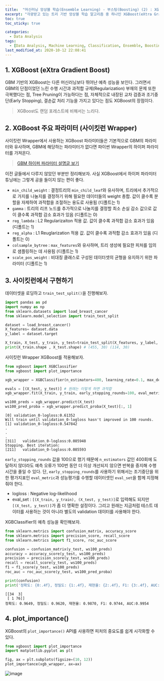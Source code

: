 ```yaml
---
title:  "머신러닝 앙상블 학습(Ensemble Learning) - 부스팅(Boosting) (2) : XGBoost"
excerpt: "각광받고 있는 트리 기반 앙상블 학습 알고리즘 중 하나인 XGBoost(eXtra Gradient Boost)에 대해 정리한 글입니다."
toc: true
toc_sticky: true

categories:
  - Data Analysis
tags:
  - [Data Analysis, Machine Learning, Classification, Ensemble, Boosting, Scikit learn, XGBoost]
last_modified_at: 2020-10-12 22:08:41
---
```


## 1. XGBoost (eXtra Gradient Boost)  

GBM 기반의 XGBoost는 다른 머신러닝보다 뛰어난 예측 성능을 보인다. 그러면서 GBM의 단점이었던 느린 수행 시간과 과적합 규제(Regularization) 부재의 문제 또한 극복했다는 점, Tree Pruning이 가능하다는 점, 자체적으로 내장된 교차 검증과 조기중단(Early Stopping), 결손값 처리 기능을 가지고 있다는 점도 XGBoost의 장점이다.   

> XGBoost도 랜덤 포레스트에 비해서는 느리다.   

## 2. XGBoost 주요 파라미터 (사이킷런 Wrapper)  

사이킷런 Wrapper에서 사용하는 XGBoost 파라미터들은 기본적으로 GBM의 파라미터와 유사하며, GBM에 해당하는 파라미터가 없다면 파이썬 Wrapper의 하이퍼 파라미터를 가져온다.   

> [GBM 하이퍼 파라미터 설명글 보기](https://ek-koh.github.io/data%20analysis/gbm/#3-gbm-%ED%95%98%EC%9D%B4%ED%8D%BC-%ED%8C%8C%EB%9D%BC%EB%AF%B8%ED%84%B0-%ED%8A%9C%EB%8B%9D)  

이전 글들에서 다루지 않았던 부분만 정리해보자. 사실 XGBoost에서 하이퍼 파라미터 튜닝에는 그렇게 공을 들이지 않는 편이 좋다.    

- `min_child_weight` : 결정트리의 `min_child_leaf`와 유사하며, 트리에서 추가적으로 가지를 나눌지를 결정하기 위해 필요한 데이터들의 weight 총합. 값이 클수록 분할을 자제하여 과적합을 조절하는 용도로 사용됨 (디폴트는 1)
- `gamma` : 트리의 리프 노드를 추가적으로 나눌지를 결정할 최소 손실 감소 값으로 값이 클수록 과적합 감소 효과가 있음 (디폴트는 0)
- `reg_lambda` : L2 Regularizaiton 적용 값. 값이 클수록 과적합 감소 효과가 있음 (디폴트는 1)
- `reg_alpha` : L1 Reuglarization 적용 값. 값이 클수록 과적합 감소 효과가 있음 (디폴트는 0)
- `colsample_bytree` : `max_features`와 유사하며, 트리 생성에 필요한 피처를 임의로 샘플링하는 데 사용됨 (디폴트는 1)
- `scale_pos_weight` : 비대칭 클래스로 구성된 데이터셋의 균형을 유지하기 위한 파라미터 (디폴트는 1)

## 3. 사이킷런에서 구현하기  

데이터셋을 로딩하고 `train_test_split()`을 진행해보자.  

```py
import pandas as pd
import numpy as np
from sklearn.datasets import load_breast_cancer
from sklearn.model_selection import train_test_split

dataset = load_breast_cancer()
X_features= dataset.data
y_label = dataset.target

X_train, X_test, y_train, y_test=train_test_split(X_features, y_label, test_size=0.2, random_state=156)
print(X_train.shape , X_test.shape) # (455, 30) (114, 30)
```   

사이킷런 Wrapper XGBoost를 적용해보자.  

```py
from xgboost import XGBClassifier
from xgboost import plot_importance

xgb_wrapper = XGBClassifier(n_estimators=400, learning_rate=0.1, max_depth=3)

evals = [(X_test, y_test)] # 원래는 이렇게 하면 과적합
xgb_wrapper.fit(X_train, y_train, early_stopping_rounds=100, eval_metric="logloss", eval_set=evals, verbose=True)

ws100_preds = xgb_wrapper.predict(X_test)
ws100_pred_proba = xgb_wrapper.predict_proba(X_test)[:, 1]
```  
```
[0]	validation_0-logloss:0.61352
Will train until validation_0-logloss hasn't improved in 100 rounds.
[1]	validation_0-logloss:0.547842
.
.
.
[311]	validation_0-logloss:0.085948
Stopping. Best iteration:
[211]	validation_0-logloss:0.085593
```

`early_stopping_rounds` 값을 100으로 했기 때문에 `n_estimators` 값인 400회에 도달하지 않더라도 예측 오류가 100번 동안 더 이상 개선되지 않으면 반복을 중지해 수행 시간을 줄일 수 있다. 단, `early_stopping_rounds`를 사용하기 위해서는 조기중단을 위한 평가지표인 `eval_metric`과 성능평가를 수행할 데이터셋인 `eval_set`을 함께 지정해줘야 한다.  

- logloss : Negative log-likelihood
- eval_set : `[(X_train, y_train), (X_test, y_test)]`로 입력해도 되지만 `[(X_test, y_test)]`가 좀 더 명확한 설정이다. 그리고 원래는 지금처럼 테스트 데이터를 사용하는 것이 아니라 별도의 validation 데이터를 사용해야 한다.

XGBClassifier의 예측 성능을 확인해보자.  

```py
from sklearn.metrics import confusion_matrix, accuracy_score
from sklearn.metrics import precision_score, recall_score
from sklearn.metrics import f1_score, roc_auc_score

confusion = confusion_matrix(y_test, ws100_preds)
accuracy = accuracy_score(y_test, ws100_preds)
precision = precision_score(y_test, ws100_preds)
recall = recall_score(y_test, ws100_preds)
f1 = f1_score(y_test, ws100_preds)
roc_auc = roc_auc_score(y_test, ws100_pred_proba)

print(confusion)
print('정확도: {0:.4f}, 정밀도: {1:.4f}, 재현율: {2:.4f}, F1: {3:.4f}, AUC:{4:.4f}'.format(accuracy, precision, recall, f1, roc_auc))
```  

```
[[34  3]
 [ 1 76]]
정확도: 0.9649, 정밀도: 0.9620, 재현율: 0.9870, F1: 0.9744, AUC:0.9954
```  

## 4. plot_importance()  

XGBoost의 `plot_importance()` API를 사용하면 피처의 중요도를 쉽게 시각화할 수 있다.   

```py
from xgboost import plot_importance
import matplotlib.pyplot as plt

fig, ax = plt.subplots(figsize=(10, 12))
plot_importance(xgb_wrapper, ax=ax)
```  

![image](https://user-images.githubusercontent.com/58713684/96128853-d3ba9780-0f30-11eb-90ba-764ef12156ee.png)
  

  




